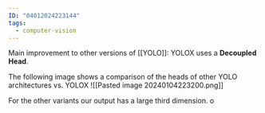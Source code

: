 ```yaml
---
ID: "04012024223144"
tags:
  - computer-vision
---
```

Main improvement to other versions of [[YOLO]]: YOLOX uses a **Decoupled Head**.

The following image shows a comparison of the heads of other YOLO architectures vs. YOLOX
![[Pasted image 20240104223200.png]]

For the other variants our output has a large third dimension. o